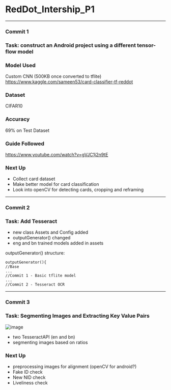 # RedDot_Intership_P1

---
### Commit 1
### Task: construct an Android project using a different tensor-flow model

### Model Used
Custom CNN (500KB once converted to tflite)<br>
https://www.kaggle.com/sameen53/card-classifier-tf-reddot

### Dataset
CIFAR10

### Accuracy
69% on Test Dataset

### Guide Followed
https://www.youtube.com/watch?v=gVJC1j2n9tE

### Next Up
<ul>
  <li> Collect card dataset</li>
  <li> Make better model for card classification </li>
  <li> Look into openCV for detecting cards, cropping and reframing </li>
</li>
</ul>

---

### Commit 2
### Task: Add Tesseract
<ul>
  <li> new class Assets and Config added </li>
  <li> outputGenerator() changed </li>
  <li> eng and bn trained models added in assets </li>
</ul>

outputGenerator() structure:
```
outputGenerator(){
//Base
...
//Commit 1 - Basic tflite model
...
//Commit 2 - Tesseract OCR
```
---
### Commit 3
### Task: Segmenting Images and Extracting Key Value Pairs

![image](https://github.com/PatchworkProgrammer/RedDot_Intership_P1/assets/83033987/5f72eef6-1648-4902-9fa1-4e9f2d2f2a53)

<ul>
  <li> two TesseractAPI (en and bn) </li>
  <li> segmenting images based on ratios </li>
</ul>

### Next Up
<ul>
  <li> preprocessing images for alignment (openCV for android?)</li>
  <li> Fake ID check </li>
  <li> New NID check </li>
  <li> Liveliness check </li>
</ul>
